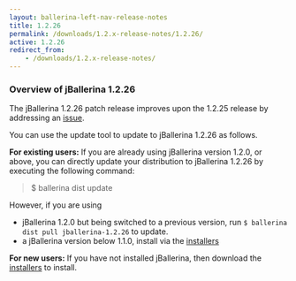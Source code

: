 ```yaml
---
layout: ballerina-left-nav-release-notes
title: 1.2.26
permalink: /downloads/1.2.x-release-notes/1.2.26/
active: 1.2.26
redirect_from:
    - /downloads/1.2.x-release-notes/
---
```


### Overview of jBallerina 1.2.26

The jBallerina 1.2.26 patch release improves upon the 1.2.25 release by addressing an [issue](https://github.com/ballerina-platform/ballerina-lang/issues/35360).

You can use the update tool to update to jBallerina 1.2.26 as follows.

**For existing users:**
If you are already using jBallerina version 1.2.0, or above, you can directly update your distribution to jBallerina 1.2.26 by executing the following command:

> $ ballerina dist update

However, if you are using

- jBallerina 1.2.0 but being switched to a previous version, run `$ ballerina dist pull jballerina-1.2.26` to update.
- a jBallerina version below 1.1.0, install via the [installers](https://ballerina.io/downloads/)

**For new users:**
If you have not installed jBallerina, then download the [installers](https://ballerina.io/downloads/) to install.

<style>.cGitButtonContainer, .cBallerinaTocContainer {display:none;}</style>



